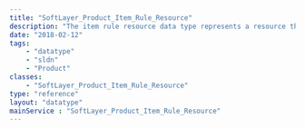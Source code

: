 ```yaml
---
title: "SoftLayer_Product_Item_Rule_Resource"
description: "The item rule resource data type represents a resource that is part of an item rule. The item rule resource is used when its item rule is checked on an order. "
date: "2018-02-12"
tags:
    - "datatype"
    - "sldn"
    - "Product"
classes:
    - "SoftLayer_Product_Item_Rule_Resource"
type: "reference"
layout: "datatype"
mainService : "SoftLayer_Product_Item_Rule_Resource"
---
```

